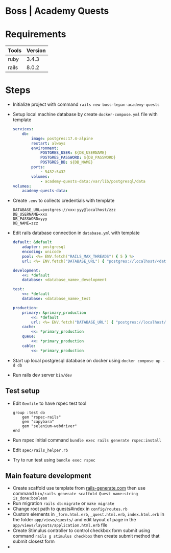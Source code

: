 # Boss | Academy Quests

# Requirements

| Tools | Version |
| ----- | ------- |
| ruby  | 3.4.3   |
| rails | 8.0.2   |

# Steps

-   Initialize project with command `rails new boss-lepan-academy-quests`
-   Setup local machine database by create `docker-compose.yml` file with template
    ```yaml
    services:
        db:
            image: postgres:17.4-alpine
            restart: always
            environment:
                POSTGRES_USER: ${DB_USERNAME}
                POSTGRES_PASSWORD: ${DB_PASSWORD}
                POSTGRES_DB: ${DB_NAME}
            ports:
                - 5432:5432
            volumes:
                - academy-quests-data:/var/lib/postgresql/data
    volumes:
        academy-quests-data:
    ```
-   Create `.env` to collects credentials with template
    ```
    DATABASE_URL=postgres://xxx:yyy@localhost/zzz
    DB_USERNAME=xxx
    DB_PASSWORD=yyy
    DB_NAME=zzz
    ```
-   Edit rails database connection in `database.yml` with template

    ```yml
    default: &default
        adapter: postgresql
        encoding: unicode
        pool: <%= ENV.fetch("RAILS_MAX_THREADS") { 5 } %>
        url: <%= ENV.fetch("DATABASE_URL") { "postgres://localhost/<database_name>" } %>

    development:
        <<: *default
        database: <database_name>_development

    test:
        <<: *default
        database: <database_name>_test

    production:
        primary: &primary_production
            <<: *default
            url: <%= ENV.fetch("DATABASE_URL") { "postgres://localhost/<database_name>" } %>
        cache:
            <<: *primary_production
        queue:
            <<: *primary_production
        cable:
            <<: *primary_production
    ```

-   Start up local postgresql database on docker using `docker compose up -d db`
-   Run rails dev server `bin/dev`

## Test setup

-   Edit `Gemfile` to have rspec test tool

    ```gemfile
    group :test do
        gem "rspec-rails"
        gem "capybara"
        gem "selenium-webdriver"
    end
    ```

-   Run rspec initial command `bundle exec rails generate rspec:install`
-   Edit `spec/rails_helper.rb`
-   Try to run test using `bundle exec rspec`
## Main feature development
- Create scaffold use template from [rails-generate.com](https://rails-generate.com/scaffold) then use command `bin/rails generate scaffold Quest name:string is_done:boolean`
- Run migration `rails db:migrate` or `make migrate`
- Change root path to quests#index in `config/routes.rb`
- Custom elements in `_form.html.erb`, `_quest.html.erb`, `index.html.erb` in the folder `app/views/quests/` and edit layout of page in the `app/views/layouts/application.html.erb` file
- Create Stimulus controller to control checkbox form submit using command `rails g stimulus checkbox` then create submit method that submit closest form
- 